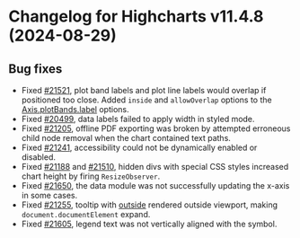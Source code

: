 # Changelog for Highcharts v11.4.8 (2024-08-29)


## Bug fixes
- Fixed [#21521](https://github.com/highcharts/highcharts/issues/21521), plot band labels and plot line labels would overlap if positioned too close. Added `inside` and `allowOverlap` options to the [Axis.plotBands.label](https://api.highcharts.com/highcharts/xAxis.plotBands.label) options.
- Fixed [#20499](https://github.com/highcharts/highcharts/issues/20499), data labels failed to apply width in styled mode.
- Fixed [#21205](https://github.com/highcharts/highcharts/issues/21205), offline PDF exporting was broken by attempted erroneous child node removal when the chart contained text paths.
- Fixed [#21241](https://github.com/highcharts/highcharts/issues/21241), accessibility could not be dynamically enabled or disabled.
- Fixed [#21188](https://github.com/highcharts/highcharts/issues/21188) and [#21510](https://github.com/highcharts/highcharts/issues/21510), hidden divs with special CSS styles increased chart height by firing `ResizeObserver`.
- Fixed [#21650](https://github.com/highcharts/highcharts/issues/21650), the data module was not successfully updating the x-axis in some cases.
- Fixed [#21255](https://github.com/highcharts/highcharts/issues/21255), tooltip with [outside](https://api.highcharts.com/highcharts/tooltip.outside) rendered outside viewport, making `document.documentElement` expand.
- Fixed [#21605](https://github.com/highcharts/highcharts/issues/21605), legend text was not vertically aligned with the symbol.
